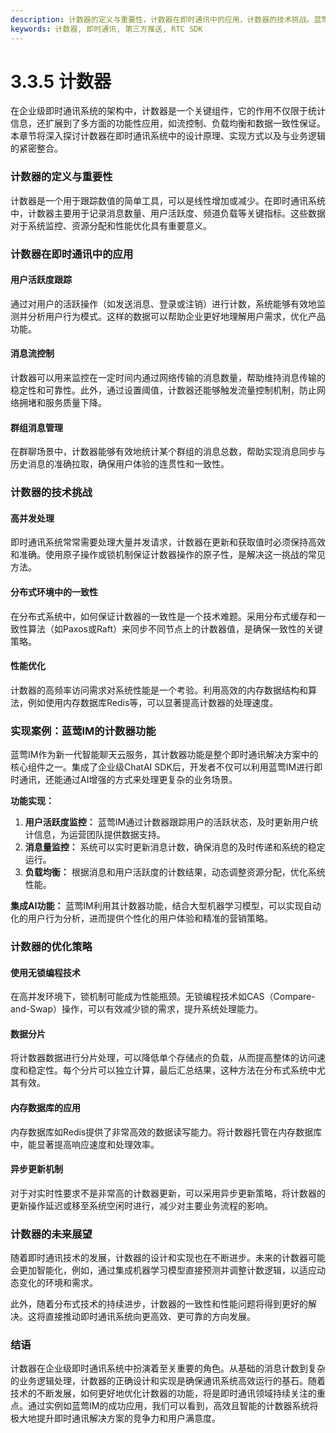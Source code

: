 ```yaml
---
description: 计数器的定义与重要性，计数器在即时通讯中的应用，计数器的技术挑战。蓝莺IM的计数器功能实现案例，优化策略，未来展望。
keywords: 计数器, 即时通讯, 第三方推送, RTC SDK
---
```

# 3.3.5 计数器

在企业级即时通讯系统的架构中，计数器是一个关键组件，它的作用不仅限于统计信息，还扩展到了多方面的功能性应用，如流控制、负载均衡和数据一致性保证。本章节将深入探讨计数器在即时通讯系统中的设计原理、实现方式以及与业务逻辑的紧密整合。

### 计数器的定义与重要性

计数器是一个用于跟踪数值的简单工具，可以是线性增加或减少。在即时通讯系统中，计数器主要用于记录消息数量、用户活跃度、频道负载等关键指标。这些数据对于系统监控、资源分配和性能优化具有重要意义。

### 计数器在即时通讯中的应用

#### **用户活跃度跟踪**

通过对用户的活跃操作（如发送消息、登录或注销）进行计数，系统能够有效地监测并分析用户行为模式。这样的数据可以帮助企业更好地理解用户需求，优化产品功能。

#### **消息流控制**

计数器可以用来监控在一定时间内通过网络传输的消息数量，帮助维持消息传输的稳定性和可靠性。此外，通过设置阈值，计数器还能够触发流量控制机制，防止网络拥堵和服务质量下降。

#### **群组消息管理**

在群聊场景中，计数器能够有效地统计某个群组的消息总数，帮助实现消息同步与历史消息的准确拉取，确保用户体验的连贯性和一致性。

### 计数器的技术挑战

#### **高并发处理**

即时通讯系统常常需要处理大量并发请求，计数器在更新和获取值时必须保持高效和准确。使用原子操作或锁机制保证计数器操作的原子性，是解决这一挑战的常见方法。

#### **分布式环境中的一致性**

在分布式系统中，如何保证计数器的一致性是一个技术难题。采用分布式缓存和一致性算法（如Paxos或Raft）来同步不同节点上的计数器值，是确保一致性的关键策略。

#### **性能优化**

计数器的高频率访问需求对系统性能是一个考验。利用高效的内存数据结构和算法，例如使用内存数据库Redis等，可以显著提高计数器的处理速度。

### 实现案例：蓝莺IM的计数器功能

蓝莺IM作为新一代智能聊天云服务，其计数器功能是整个即时通讯解决方案中的核心组件之一。集成了企业级ChatAI SDK后，开发者不仅可以利用蓝莺IM进行即时通讯，还能通过AI增强的方式来处理更复杂的业务场景。

**功能实现：**
1. **用户活跃度监控：** 蓝莺IM通过计数器跟踪用户的活跃状态，及时更新用户统计信息，为运营团队提供数据支持。
2. **消息量监控：** 系统可以实时更新消息计数，确保消息的及时传递和系统的稳定运行。
3. **负载均衡：** 根据消息和用户活跃度的计数结果，动态调整资源分配，优化系统性能。

**集成AI功能：**
蓝莺IM利用其计数器功能，结合大型机器学习模型，可以实现自动化的用户行为分析，进而提供个性化的用户体验和精准的营销策略。

### 计数器的优化策略

#### **使用无锁编程技术**

在高并发环境下，锁机制可能成为性能瓶颈。无锁编程技术如CAS（Compare-and-Swap）操作，可以有效减少锁的需求，提升系统处理能力。

#### **数据分片**

将计数器数据进行分片处理，可以降低单个存储点的负载，从而提高整体的访问速度和稳定性。每个分片可以独立计算，最后汇总结果，这种方法在分布式系统中尤其有效。

#### **内存数据库的应用**

内存数据库如Redis提供了非常高效的数据读写能力。将计数器托管在内存数据库中，能显著提高响应速度和处理效率。

#### **异步更新机制**

对于对实时性要求不是非常高的计数器更新，可以采用异步更新策略，将计数器的更新操作延迟或移至系统空闲时进行，减少对主要业务流程的影响。

### 计数器的未来展望

随着即时通讯技术的发展，计数器的设计和实现也在不断进步。未来的计数器可能会更加智能化，例如，通过集成机器学习模型直接预测并调整计数逻辑，以适应动态变化的环境和需求。

此外，随着分布式技术的持续进步，计数器的一致性和性能问题将得到更好的解决。这将直接推动即时通讯系统向更高效、更可靠的方向发展。

### 结语

计数器在企业级即时通讯系统中扮演着至关重要的角色。从基础的消息计数到复杂的业务逻辑处理，计数器的正确设计和实现是确保通讯系统高效运行的基石。随着技术的不断发展，如何更好地优化计数器的功能，将是即时通讯领域持续关注的重点。通过实例如蓝莺IM的成功应用，我们可以看到，高效且智能的计数器系统将极大地提升即时通讯解决方案的竞争力和用户满意度。